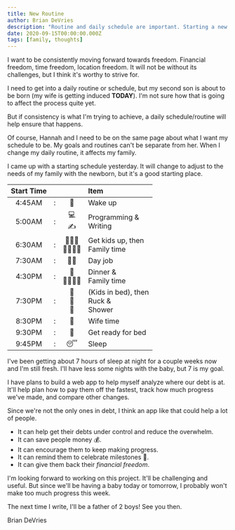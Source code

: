 ```yaml
---
title: New Routine
author: Brian DeVries
description: "Routine and daily schedule are important. Starting a new routine with a newborn will be challenging. I think I'm up for it."
date: 2020-09-15T00:00:00.000Z
tags: [family, thoughts]
---
```


I want to be consistently moving forward towards freedom. Financial freedom, time freedom, location freedom. It will not be without its challenges, but I think it's worthy to strive for.

I need to get into a daily routine or schedule, but my second son is about to be born (my wife is getting induced **TODAY**). I'm not sure how that is going to affect the process quite yet.

But if consistency is what I'm trying to achieve, a daily schedule/routine will help ensure that happens.

Of course, Hannah and I need to be on the same page about what I want my schedule to be. My goals and routines can't be separate from her. When I change my daily routine, it affects my family.

I came up with a starting schedule yesterday. It will change to adjust to the needs of my family with the newborn, but it's a good starting place.

| Start Time |     |                    | Item                                        |
| :--------: | :-: | :----------------: | :------------------------------------------ |
|   4:45AM   |  :  |         🌄         | Wake up                                     |
|   5:00AM   |  :  |     💻 <br> ✍️     | Programming & <br> Writing                  |
|   6:30AM   |  :  |     👨‍👦‍👦 <br> 👨‍👩‍👦‍👦     | Get kids up, then <br> Family time          |
|   7:30AM   |  :  |         👨‍💻         | Day job                                     |
|   4:30PM   |  :  |     🥘 <br> 👨‍👩‍👦‍👦     | Dinner & <br> Family time                   |
|   7:30PM   |  :  | 🛌 <br> 🚶 <br> 🚿 | (Kids in bed), then <br> Ruck & <br> Shower |
|   8:30PM   |  :  |         💑         | Wife time                                   |
|   9:30PM   |  :  |         🛌         | Get ready for bed                           |
|   9:45PM   |  :  |         😴         | Sleep                                       |

I've been getting about 7 hours of sleep at night for a couple weeks now and I'm still fresh. I'll have less some nights with the baby, but 7 is my goal.

I have plans to build a web app to help myself analyze where our debt is at. It'll help plan how to pay them off the fastest, track how much progress we've made, and compare other changes.

Since we're not the only ones in debt, I think an app like that could help a lot of people.

- It can help get their debts under control and reduce the overwhelm.
- It can save people money 💰.
- It can encourage them to keep making progress.
- It can remind them to celebrate milestones 🎉.
- It can give them back their _financial freedom_.

I'm looking forward to working on this project. It'll be challenging and useful. But since we'll be having a baby today or tomorrow, I probably won't make too much progress this week.

The next time I write, I'll be a father of 2 boys! See you then.

Brian DeVries
